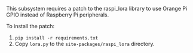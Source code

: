 This subsystem requires a patch to the raspi_lora library to use
Orange Pi GPIO instead of Raspberry Pi peripherals.

To install the patch:
1. `pip install -r requirements.txt`
2. Copy `lora.py` to the `site-packages/raspi_lora` directory.